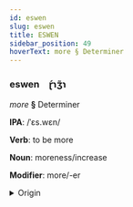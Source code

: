 ```yaml
---
id: eswen
slug: eswen
title: ESWEN
sidebar_position: 49
hoverText: more § Determiner
---
```


### eswen&emsp;<span kind="abugida">ɽ́ɿʒ̃ɿ</span>

*more* **§** Determiner

**IPA**: /ˈɛs.wɛn/

**Verb**: to be more

**Noun**: moreness/increase

**Modifier**: more/-er

<details>
    <summary>Origin</summary>
    Quechua aswan /ˈæswæn/<br/>
    <em>Romance Language Family</em>
</details>
